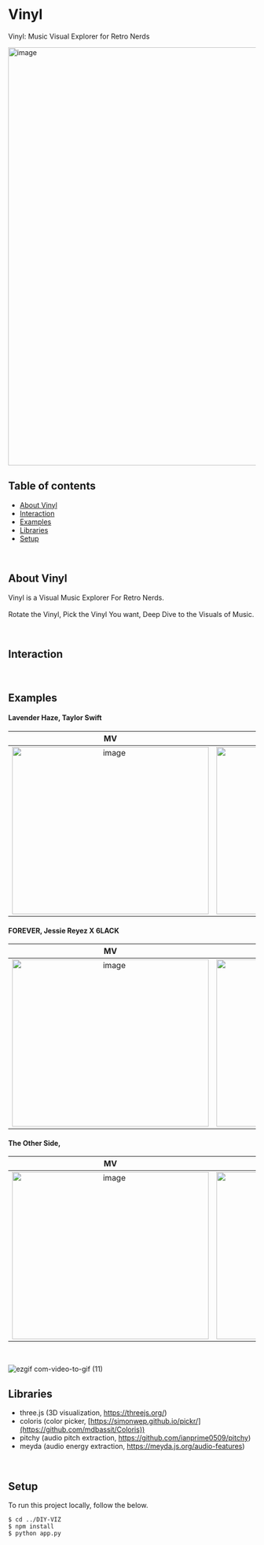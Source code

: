 # Vinyl
Vinyl: Music Visual Explorer for Retro Nerds

<img width="850" alt="image" src="https://github.com/ChungHaLee/Vinyl/assets/59073612/46afcf15-cd8a-4a1d-a03e-dd42d276d6a2">



## Table of contents
* [About Vinyl](#About-Vinyl)
* [Interaction](#Interaction)
* [Examples](#Examples)
* [Libraries](#Libraries)
* [Setup](#Setup)

<br>


## About Vinyl
Vinyl is a Visual Music Explorer For Retro Nerds.
<br><br>
Rotate the Vinyl, Pick the Vinyl You want, Deep Dive to the Visuals of Music.

<br>


## Interaction



<br>


## Examples

#### Lavender Haze, Taylor Swift

| MV | Vinyl | 
:-------------------------:|:-------------------------:|
| <img width="400" height="340" alt="image" src="https://github.com/ChungHaLee/Vinyl/assets/59073612/1a912cdc-64c5-493c-b646-7f158f1cdcdc"> |  <img width="400" height="340" alt="image" src="https://github.com/ChungHaLee/Vinyl/assets/59073612/44ca5114-9fda-4176-914f-193391dfd00d">| 


#### FOREVER, Jessie Reyez X 6LACK

| MV | Vinyl | 
:-------------------------:|:-------------------------:|
| <img width="400" height="340" alt="image" src="https://github.com/ChungHaLee/Vinyl/assets/59073612/67221c4a-b5ab-4679-93dc-1595baea150d"> |  <img width="400" height="340" alt="image" src="https://github.com/ChungHaLee/Vinyl/assets/59073612/37e6d333-a210-4448-9a19-0b9f336c0d57">| 


#### The Other Side, 

| MV | Vinyl | 
:-------------------------:|:-------------------------:|
| <img width="400" height="340" alt="image" src=""> |  <img width="400" height="340" alt="image" src="">| 



<br>

![ezgif com-video-to-gif (11)](https://github.com/ChungHaLee/Vinyl/assets/59073612/37e6d333-a210-4448-9a19-0b9f336c0d57)



## Libraries
- three.js (3D visualization, https://threejs.org/)
- coloris (color picker, [https://simonwep.github.io/pickr/](https://github.com/mdbassit/Coloris))
- pitchy (audio pitch extraction, https://github.com/ianprime0509/pitchy)
- meyda (audio energy extraction, https://meyda.js.org/audio-features)

<br>

## Setup
To run this project locally, follow the below.

```
$ cd ../DIY-VIZ
$ npm install
$ python app.py
```
